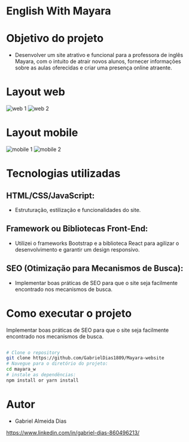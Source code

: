 # English With Mayara

# Objetivo do projeto

- Desenvolver um site atrativo e funcional para a professora de inglês Mayara, com o intuito de atrair novos alunos, fornecer informações sobre as aulas oferecidas e criar uma presença online atraente.
# Layout web
![web 1](https://github.com/GabrielDias1809/GitProfile/blob/main/home-Image-Mayara.png)
![web 2](https://github.com/GabrielDias1809/GitProfile/blob/main/quem-sou-mayara.png)

# Layout mobile
![mobile 1](https://github.com/GabrielDias1809/GitProfile/blob/main/home-image-responsive-mayara.png)     ![mobile 2](https://github.com/GabrielDias1809/GitProfile/blob/main/quem-sou-responsive-mayara.png)

# Tecnologias utilizadas
## HTML/CSS/JavaScript:
- Estruturação, estilização e funcionalidades do site.
## Framework ou Bibliotecas Front-End:
- Utilizei o frameworks Bootstrap e a biblioteca React para agilizar o desenvolvimento e garantir um design responsivo.
## SEO (Otimização para Mecanismos de Busca):
- Implementar boas práticas de SEO para que o site seja facilmente encontrado nos mecanismos de busca.
# Como executar o projeto
Implementar boas práticas de SEO para que o site seja facilmente encontrado nos mecanismos de busca.

```bash

# Clone o repository
git clone https://github.com/GabrielDias1809/Mayara-website
# Navegue para o diretório do projeto:
cd mayara_w
# instale as dependências:
npm install or yarn install

```

# Autor

- Gabriel Almeida Dias

https://www.linkedin.com/in/gabriel-dias-860496213/
